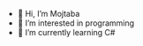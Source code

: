 - 👋 Hi, I’m Mojtaba
- 👀 I’m interested in programming
- 🌱 I’m currently learning C#

<!---
mojtabatech/mojtabatech is a ✨ special ✨ repository because its `README.md` (this file) appears on your GitHub profile.
You can click the Preview link to take a look at your changes.
--->
